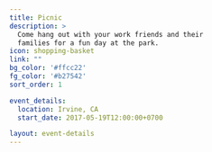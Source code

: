 ```yaml
---
title: Picnic
description: >
  Come hang out with your work friends and their
  families for a fun day at the park.
icon: shopping-basket
link: ""
bg_color: '#ffcc22'
fg_color: '#b27542'
sort_order: 1

event_details:
  location: Irvine, CA
  start_date: 2017-05-19T12:00:00+0700

layout: event-details
---
```

